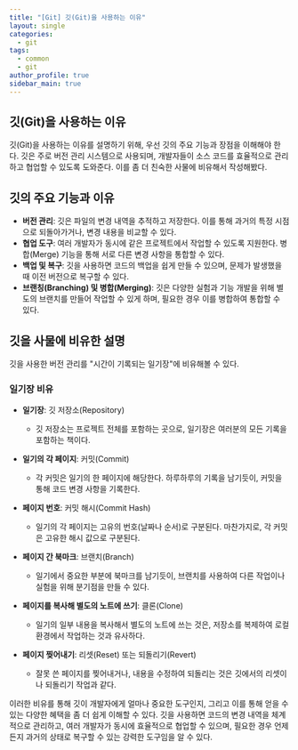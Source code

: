 ```yaml
---
title: "[Git] 깃(Git)을 사용하는 이유"
layout: single
categories:
  - git
tags:
  - common
  - git
author_profile: true
sidebar_main: true
---
```


## 깃(Git)을 사용하는 이유

깃(Git)을 사용하는 이유를 설명하기 위해, 우선 깃의 주요 기능과 장점을 이해해야 한다. 깃은 주로 버전 관리 시스템으로 사용되며, 개발자들이 소스 코드를 효율적으로 관리하고 협업할 수 있도록 도와준다. 이를 좀 더 친숙한 사물에 비유해서 작성해봤다.

## 깃의 주요 기능과 이유

- **버전 관리**: 깃은 파일의 변경 내역을 추적하고 저장한다. 이를 통해 과거의 특정 시점으로 되돌아가거나, 변경 내용을 비교할 수 있다.
- **협업 도구**: 여러 개발자가 동시에 같은 프로젝트에서 작업할 수 있도록 지원한다. 병합(Merge) 기능을 통해 서로 다른 변경 사항을 통합할 수 있다.
- **백업 및 복구**: 깃을 사용하면 코드의 백업을 쉽게 만들 수 있으며, 문제가 발생했을 때 이전 버전으로 복구할 수 있다.
- **브랜칭(Branching) 및 병합(Merging)**: 깃은 다양한 실험과 기능 개발을 위해 별도의 브랜치를 만들어 작업할 수 있게 하며, 필요한 경우 이를 병합하여 통합할 수 있다.

## 깃을 사물에 비유한 설명

깃을 사용한 버전 관리를 "시간이 기록되는 일기장"에 비유해볼 수 있다.

### 일기장 비유

- **일기장**: 깃 저장소(Repository)
    - 깃 저장소는 프로젝트 전체를 포함하는 곳으로, 일기장은 여러분의 모든 기록을 포함하는 책이다.

- **일기의 각 페이지**: 커밋(Commit)
    - 각 커밋은 일기의 한 페이지에 해당한다. 하루하루의 기록을 남기듯이, 커밋을 통해 코드 변경 사항을 기록한다.

- **페이지 번호**: 커밋 해시(Commit Hash)
    - 일기의 각 페이지는 고유의 번호(날짜나 순서)로 구분된다. 마찬가지로, 각 커밋은 고유한 해시 값으로 구분된다.

- **페이지 간 북마크**: 브랜치(Branch)
    - 일기에서 중요한 부분에 북마크를 남기듯이, 브랜치를 사용하여 다른 작업이나 실험을 위해 분기점을 만들 수 있다.

- **페이지를 복사해 별도의 노트에 쓰기**: 클론(Clone)
    - 일기의 일부 내용을 복사해서 별도의 노트에 쓰는 것은, 저장소를 복제하여 로컬 환경에서 작업하는 것과 유사하다.

- **페이지 찢어내기**: 리셋(Reset) 또는 되돌리기(Revert)
    - 잘못 쓴 페이지를 찢어내거나, 내용을 수정하여 되돌리는 것은 깃에서의 리셋이나 되돌리기 작업과 같다.

이러한 비유를 통해 깃이 개발자에게 얼마나 중요한 도구인지, 그리고 이를 통해 얻을 수 있는 다양한 혜택을 좀 더 쉽게 이해할 수 있다. 깃을 사용하면 코드의 변경 내역을 체계적으로 관리하고, 여러 개발자가 동시에 효율적으로 협업할 수 있으며, 필요한 경우 언제든지 과거의 상태로 복구할 수 있는 강력한 도구임을 알 수 있다.
